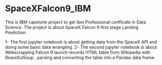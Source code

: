 # SpaceXFalcon9_IBM
This is  IBM  capstone project to get ibm  Professional certficate in Data Science.
The project is about  SpaceX Falcon 9 first stage Landing Prediction.

1- The first jupyter notebook is about getting data from the SpaceX API and doing some basic data wrangling.
2- The second jupyter notebook is about Webscrapping  Falcon 9 launch records HTML table from Wikipedia with  BeautifulSoup , parsing and converting the table 
    into a Pandas data frame.


